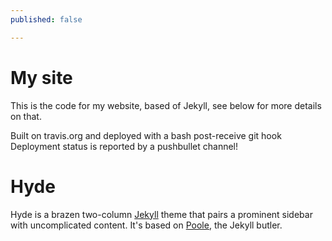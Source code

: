 ```yaml
---
published: false

---
```

# My site

This is the code for my website, based of Jekyll, see below for more details on that.

Built on travis.org and deployed with a bash post-receive git hook
Deployment status is reported by a pushbullet channel!


# Hyde

Hyde is a brazen two-column [Jekyll](http://jekyllrb.com) theme that pairs a prominent sidebar with uncomplicated content. It's based on [Poole](http://getpoole.com), the Jekyll butler.